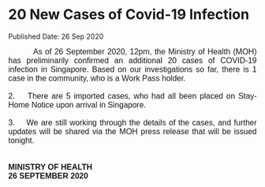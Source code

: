 <html>
    <meta http-equiv="Content-Type" content="text/html; charset=utf-8"/>
    <meta charset="utf-8"/>
    <title>20 New Cases of Covid-19 Infection</title>
    <body><h1>20 New Cases of Covid-19 Infection</h1>
    <p>Published Date: 26 Sep 2020</p> <p style="text-align: justify;"><span style="font-family: Arial;"><span style="font-size: 16px;">&nbsp; &nbsp; &nbsp; &nbsp; &nbsp;As of 26 September 2020, 12pm, the Ministry of Health (MOH) has preliminarily confirmed an additional 20 cases of COVID-19 infection in Singapore. Based on our investigations so far, there is 1 case in the community, who is a Work Pass holder.&nbsp;<br><br>2.&nbsp; &nbsp; There are 5 imported cases, who had all been placed on Stay-Home Notice upon arrival in Singapore.&nbsp;&nbsp;<br><br>3.&nbsp; &nbsp; We are still working through the details of the cases, and further updates will be shared via the MOH press release that will be issued tonight.&nbsp;<br><br><br><strong>MINISTRY OF HEALTH<br>26 SEPTEMBER 2020</strong><br></span></span></p><div style="text-align: justify;"><span style="font-family: Arial; font-size: 16px;"><br></span></div></body>
</html>